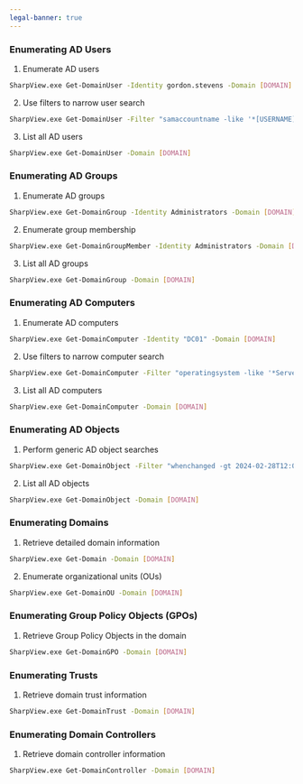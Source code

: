 ```yaml
---
legal-banner: true
---
```


### **Enumerating AD Users**

1. Enumerate AD users  
```bash
SharpView.exe Get-DomainUser -Identity gordon.stevens -Domain [DOMAIN]
```

2. Use filters to narrow user search  
```bash
SharpView.exe Get-DomainUser -Filter "samaccountname -like '*[USERNAME]*'" -Domain [DOMAIN]
```

3. List all AD users  
```bash
SharpView.exe Get-DomainUser -Domain [DOMAIN]
```  

### **Enumerating AD Groups**

1. Enumerate AD groups  
```bash
SharpView.exe Get-DomainGroup -Identity Administrators -Domain [DOMAIN]
```

2. Enumerate group membership  
```bash
SharpView.exe Get-DomainGroupMember -Identity Administrators -Domain [DOMAIN]
```

3. List all AD groups  
```bash
SharpView.exe Get-DomainGroup -Domain [DOMAIN]
```  

### **Enumerating AD Computers**

1. Enumerate AD computers  
```bash
SharpView.exe Get-DomainComputer -Identity "DC01" -Domain [DOMAIN]
```

2. Use filters to narrow computer search  
```bash
SharpView.exe Get-DomainComputer -Filter "operatingsystem -like '*Server*'" -Domain [DOMAIN]
```

3. List all AD computers  
```bash
SharpView.exe Get-DomainComputer -Domain [DOMAIN]
```  

### **Enumerating AD Objects**

1. Perform generic AD object searches  
```bash
SharpView.exe Get-DomainObject -Filter "whenchanged -gt 2024-02-28T12:00:00" -Domain [DOMAIN]
```

2. List all AD objects  
```bash
SharpView.exe Get-DomainObject -Domain [DOMAIN]
```  

### **Enumerating Domains**

1. Retrieve detailed domain information  
```bash
SharpView.exe Get-Domain -Domain [DOMAIN]
```

2. Enumerate organizational units (OUs)  
```bash
SharpView.exe Get-DomainOU -Domain [DOMAIN]
```  

### **Enumerating Group Policy Objects (GPOs)**

1. Retrieve Group Policy Objects in the domain  
```bash
SharpView.exe Get-DomainGPO -Domain [DOMAIN]
```  

### **Enumerating Trusts**

1. Retrieve domain trust information  
```bash
SharpView.exe Get-DomainTrust -Domain [DOMAIN]
```  

### **Enumerating Domain Controllers**

1. Retrieve domain controller information  
```bash
SharpView.exe Get-DomainController -Domain [DOMAIN]
```  
